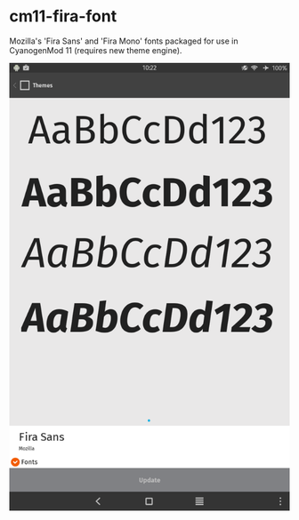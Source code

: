 # cm11-fira-font
Mozilla's 'Fira Sans' and 'Fira Mono' fonts packaged for use in CyanogenMod 11 (requires new theme engine).

![screenshot](https://github.com/0x414c/cm11-fira-font/raw/master/2015-08-29_19.23.00.png)
